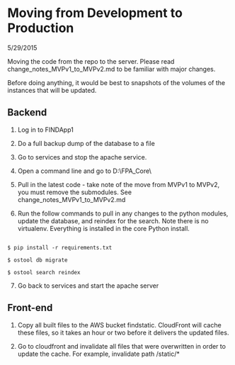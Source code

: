 Moving from Development to Production
===================================

5/29/2015

Moving the code from the repo to the server.  Please read change_notes_MVPv1_to_MVPv2.md to be familiar with major changes.

Before doing anything, it would be best to snapshots of the volumes of the instances that will be updated.


Backend
-----------------------------

1. Log in to FINDApp1

2. Do a full backup dump of the database to a file

3. Go to services and stop the apache service.  

4. Open a command line and go to D:\FPA_Core\

5. Pull in the latest code - take note of the move from MVPv1 to MVPv2, you must remove the submodules.  See change_notes_MVPv1_to_MVPv2.md

6. Run the follow commands to pull in any changes to the python modules, update the database, and reindex for the search.  Note there is no virtualenv.  Everything is installed in the core Python install.

```

$ pip install -r requirements.txt

$ ostool db migrate

$ ostool search reindex

```

7. Go back to services and start the apache server


Front-end
----------------------

1. Copy all built files to the AWS bucket findstatic.  CloudFront will cache these files, so it takes an hour or two before it delivers the updated files.

2. Go to cloudfront and invalidate all files that were overwritten in order to update the cache.   For example, invalidate path /static/*
